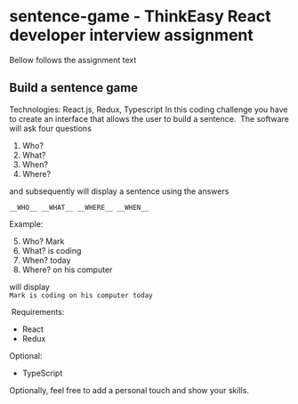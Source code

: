 # sentence-game - ThinkEasy React developer interview assignment

Bellow follows the assignment text

## Build a sentence game

​Technologies: React.js, Redux, Typescript
In this coding challenge you have to create an interface that allows the user to
build a sentence.
​
The software will ask four questions

1.  Who?
2.  What?
3.  When?
4.  Where?​

and subsequently will display a sentence using the answers

`__WHO__ __WHAT__ __WHERE__ __WHEN__`

Example:

5. Who? Mark
6. What? is coding
7. When? today
8. Where? on his computer
   ​

will display
​  
`Mark is coding on his computer today`

​
Requirements:

- React
- Redux

Optional:

- TypeScript

Optionally, feel free to add a personal touch and show your skills.
